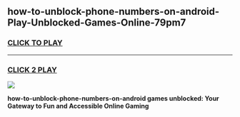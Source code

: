 
## how-to-unblock-phone-numbers-on-android-Play-Unblocked-Games-Online-79pm7
<h3>
<a href="https://premium76.site?title=how-to-unblock-phone-numbers-on-android&ref=25A">CLICK TO PLAY</a></h3>
<hr>

<h3>
<a href="https://premium76.site?title=how-to-unblock-phone-numbers-on-android&ref=25A">CLICK 2 PLAY</a>
  
</h3>

<a href="https://premium76.site?title=how-to-unblock-phone-numbers-on-android&ref=25A"><img src="https://clearcache.store/games.png"></a>


**how-to-unblock-phone-numbers-on-android games unblocked: Your Gateway to Fun and Accessible Online Gaming**
